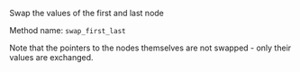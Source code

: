 Swap the values of the first and last node

Method name:
`swap_first_last`

Note that the pointers to the nodes themselves are not swapped - only their values are exchanged.